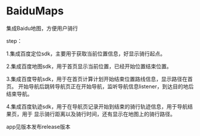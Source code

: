 # BaiduMaps
集成Baidu地图，方便用户骑行

step：

1.集成百度定位sdk，主要用于获取当前位置信息，好显示骑行起点。

2.集成百度地图sdk，用于首页显示当前位置，已经开始位置结束位置。

3.集成百度导航sdk，用于在首页计算计划开始结束位置路线信息，显示路径在首页。
开始导航后跳转导航页正在开始导航，监听导航信息listener，到达目的地后结束导航。

4.集成百度轨迹sdk，用于在导航页记录开始到结束的骑行轨迹信息，用于导航结果页，用于
显示骑行距离以及骑行时间，还有显示在地图上的骑行路径。

app见版本发布release版本
